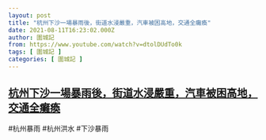 ```yaml
---
layout: post
title: "杭州下沙一場暴雨後，街道水浸嚴重，汽車被困高地，交通全癱瘓"
date: 2021-08-11T16:23:02.000Z
author: 圍城記
from: https://www.youtube.com/watch?v=dtolDUdTo0k
tags: [ 圍城記 ]
categories: [ 圍城記 ]
---
```

<!--1628698982000-->
[杭州下沙一場暴雨後，街道水浸嚴重，汽車被困高地，交通全癱瘓](https://www.youtube.com/watch?v=dtolDUdTo0k)
------

<div>
#杭州暴雨 #杭州洪水 #下沙暴雨
</div>
